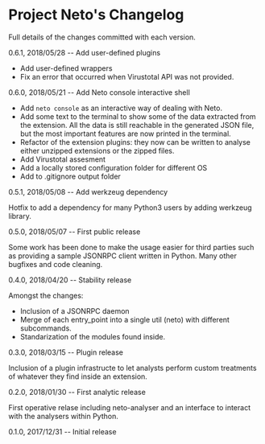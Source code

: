 Project Neto's Changelog
========================

Full details of the changes committed with each version.

0.6.1, 2018/05/28 -- Add user-defined plugins

- Add user-defined wrappers
- Fix an error that occurred when Virustotal API was not 
provided.

0.6.0, 2018/05/21 -- Add Neto console interactive shell

- Add `neto console` as an interactive way of dealing 
with Neto.
- Add some text to the terminal to show some of the data
extracted from the extension. All the data is still 
reachable in the generated JSON file, but the most 
important features are now printed in the terminal.
- Refactor of the extension plugins: they now can be
written to analyse either unzipped extensions or the zipped
files.
- Add Virustotal assesment
- Add a locally stored configuration folder for different OS
- Add to .gitignore output folder

0.5.1, 2018/05/08 -- Add werkzeug dependency

Hotfix to add a dependency for many Python3 users by adding
werkzeug library.

0.5.0, 2018/05/07 -- First public release

Some work has been done to make the usage easier for third 
parties such as providing a sample JSONRPC client written in
Python. Many other bugfixes and code cleaning.

0.4.0, 2018/04/20 -- Stability release

Amongst the changes:
- Inclusion of a JSONRPC daemon
- Merge of each entry_point into a single util (neto) with
different subcommands.
- Standarization of the modules found inside.

0.3.0, 2018/03/15 -- Plugin release

Inclusion of a plugin infrastructe to let analysts perform
custom treatments of whatever they find inside an extension.

0.2.0, 2018/01/30 -- First analytic release

First operative relase including neto-analyser and an 
interface to interact with the analysers within Python.

0.1.0, 2017/12/31 -- Initial release
